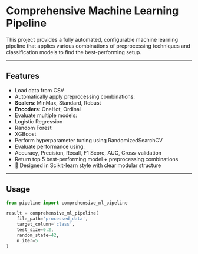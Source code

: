 # Comprehensive Machine Learning Pipeline

This project provides a fully automated, configurable machine learning pipeline that applies various combinations of preprocessing techniques and classification models to find the best-performing setup.

---

## Features

-  Load data from CSV
-  Automatically apply preprocessing combinations:
  - **Scalers**: MinMax, Standard, Robust
  - **Encoders**: OneHot, Ordinal
-  Evaluate multiple models:
  - Logistic Regression
  - Random Forest
  - XGBoost
-  Perform hyperparameter tuning using RandomizedSearchCV
-  Evaluate performance using:
  - Accuracy, Precision, Recall, F1 Score, AUC, Cross-validation
-  Return top 5 best-performing model + preprocessing combinations
- 🧩 Designed in Scikit-learn style with clear modular structure

---

## Usage

```python
from pipeline import comprehensive_ml_pipeline

result = comprehensive_ml_pipeline(
    file_path='processed_data',
    target_column='class',
    test_size=0.2,
    random_state=42,
    n_iter=5
)
